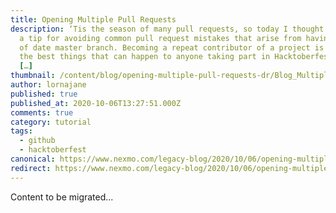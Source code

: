 ```yaml
---
title: Opening Multiple Pull Requests
description: ‘Tis the season of many pull requests, so today I thought I’d share
  a tip for avoiding common pull request mistakes that arise from having an out
  of date master branch. Becoming a repeat contributor of a project is one of
  the best things that can happen to anyone taking part in Hacktoberfest – but
  […]
thumbnail: /content/blog/opening-multiple-pull-requests-dr/Blog_Multiple-Pull-Requests_1200x600.png
author: lornajane
published: true
published_at: 2020-10-06T13:27:51.000Z
comments: true
category: tutorial
tags:
  - github
  - hacktoberfest
canonical: https://www.nexmo.com/legacy-blog/2020/10/06/opening-multiple-pull-requests-dr
redirect: https://www.nexmo.com/legacy-blog/2020/10/06/opening-multiple-pull-requests-dr
---
```


Content to be migrated...
